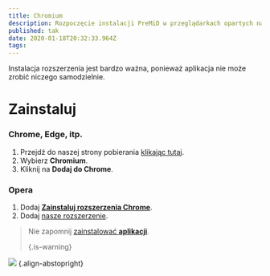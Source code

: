 ```yaml
---
title: Chromium
description: Rozpoczęcie instalacji PreMiD w przeglądarkach opartych na Chromium
published: tak
date: 2020-01-18T20:32:33.964Z
tags:
---
```


Instalacja rozszerzenia jest bardzo ważna, ponieważ aplikacja nie może zrobić niczego samodzielnie.

# Zainstaluj
### Chrome, Edge, itp.
1. Przejdź do naszej strony pobierania [klikając tutaj](https://premid.app/downloads).
2. Wybierz **Chromium**.
3. Kliknij na **Dodaj do Chrome**.

### Opera
1. Dodaj **[Zainstaluj rozszerzenia Chrome](https://addons.opera.com/en/extensions/details/install-chrome-extensions/)**.
2. Dodaj [nasze rozszerzenie](https://premid.app/downloads).

> Nie zapomnij [zainstalować **aplikacji**](/install). 
> 
> {.is-warning}

![](https://img.icons8.com/color/2x/chrome.png) {.align-abstopright}